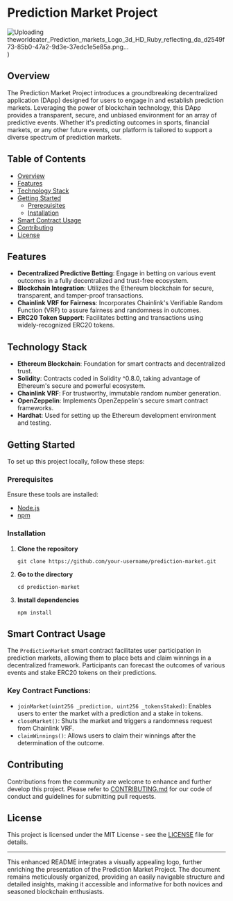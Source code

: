 # Prediction Market Project

![Uploading theworldeater_Prediction_markets_Logo_3d_HD_Ruby_reflecting_da_d2549f73-85b0-47a2-9d3e-37edc1e5e85a.png…]()
)

## Overview
The Prediction Market Project introduces a groundbreaking decentralized application (DApp) designed for users to engage in and establish prediction markets. Leveraging the power of blockchain technology, this DApp provides a transparent, secure, and unbiased environment for an array of predictive events. Whether it's predicting outcomes in sports, financial markets, or any other future events, our platform is tailored to support a diverse spectrum of prediction markets.

## Table of Contents
- [Overview](#overview)
- [Features](#features)
- [Technology Stack](#technology-stack)
- [Getting Started](#getting-started)
  - [Prerequisites](#prerequisites)
  - [Installation](#installation)
- [Smart Contract Usage](#smart-contract-usage)
- [Contributing](#contributing)
- [License](#license)

## Features
- **Decentralized Predictive Betting**: Engage in betting on various event outcomes in a fully decentralized and trust-free ecosystem.
- **Blockchain Integration**: Utilizes the Ethereum blockchain for secure, transparent, and tamper-proof transactions.
- **Chainlink VRF for Fairness**: Incorporates Chainlink's Verifiable Random Function (VRF) to assure fairness and randomness in outcomes.
- **ERC20 Token Support**: Facilitates betting and transactions using widely-recognized ERC20 tokens.

## Technology Stack
- **Ethereum Blockchain**: Foundation for smart contracts and decentralized trust.
- **Solidity**: Contracts coded in Solidity ^0.8.0, taking advantage of Ethereum's secure and powerful ecosystem.
- **Chainlink VRF**: For trustworthy, immutable random number generation.
- **OpenZeppelin**: Implements OpenZeppelin's secure smart contract frameworks.
- **Hardhat**: Used for setting up the Ethereum development environment and testing.

## Getting Started
To set up this project locally, follow these steps:

### Prerequisites
Ensure these tools are installed:
- [Node.js](https://nodejs.org/)
- [npm](https://npmjs.com/)

### Installation
1. **Clone the repository**
   ```shell
   git clone https://github.com/your-username/prediction-market.git
   ```
2. **Go to the directory**
   ```shell
   cd prediction-market
   ```
3. **Install dependencies**
   ```shell
   npm install
   ```

## Smart Contract Usage
The `PredictionMarket` smart contract facilitates user participation in prediction markets, allowing them to place bets and claim winnings in a decentralized framework. Participants can forecast the outcomes of various events and stake ERC20 tokens on their predictions.

### Key Contract Functions:
- `joinMarket(uint256 _prediction, uint256 _tokensStaked)`: Enables users to enter the market with a prediction and a stake in tokens.
- `closeMarket()`: Shuts the market and triggers a randomness request from Chainlink VRF.
- `claimWinnings()`: Allows users to claim their winnings after the determination of the outcome.

## Contributing
Contributions from the community are welcome to enhance and further develop this project. Please refer to [CONTRIBUTING.md](CONTRIBUTING.md) for our code of conduct and guidelines for submitting pull requests.

## License
This project is licensed under the MIT License - see the [LICENSE](LICENSE) file for details.

---

This enhanced README integrates a visually appealing logo, further enriching the presentation of the Prediction Market Project. The document remains meticulously organized, providing an easily navigable structure and detailed insights, making it accessible and informative for both novices and seasoned blockchain enthusiasts.
